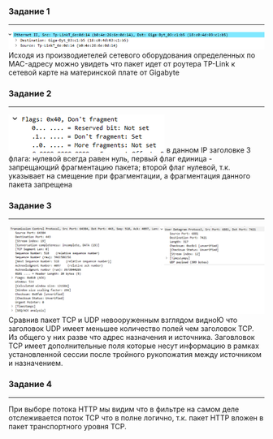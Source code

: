 ### Задание 1
---
![](./img/1.2.1.png)
Исходя из производиетелей сетевого оборудования определенных по MAC-адресу можно увидеть что пакет идет от роутера TP-Link к сетевой карте на материнской плате от Gigabyte

### Задание 2
---
![](./img/1.2.2.png)
в данном IP заголовке 3 флага: нулевой всегда равен нуль, первый флаг единица - запрещающий фрагментацию пакета; второй флаг нулевой, т.к. указывает на смещение при фрагментации, а фрагментация данного пакета запрещена

### Задание 3
---
![](./img/1.2.3.png)
Сравнив пакет TCP и UDP невооруженным взглядом видноЮ что заголовок UDP имеет меньшее количество полей чем заголовок TCP. Из общего у них разве что адрес назначения и источника. Заговловок TCP имеет дополнительные поля которые несут информацию в рамках установленной сессии после тройного рукопожатия между источником и назначением.

### Задание 4
---
При выборе потока HTTP мы видим что в фильтре на самом деле отслеживается поток TCP что в полне логично, т.к. пакет HTTP вложен в пакет транспортного уровня TCP.